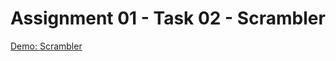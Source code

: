 # Assignment 01 - Task 02 - Scrambler #
[Demo: Scrambler](https://zhenhao.li/lmu/mmn/task2/task2.php)